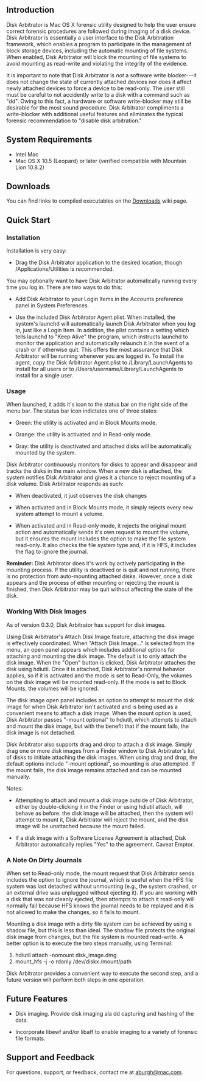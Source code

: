 ## Introduction

Disk Arbitrator is Mac OS X forensic utility designed to help the user ensure correct forensic procedures are followed during imaging of a disk device. 
Disk Arbitrator is essentially a user interface to the Disk Arbitration framework, which enables a program to participate in the management of block 
storage devices, including the automatic mounting of file systems.  When enabled, Disk Arbitrator will block the mounting of file systems to avoid mounting as read-write and violating the integrity of the evidence.

It is important to note that Disk Arbitrator is *not* a software write blocker---it does not change the state of currently attached devices nor does it affect newly attached devices to force a device to be read-only. The user still must be careful to not accidently write to a disk with a command such as "dd".  Owing to this fact, a hardware or software write-blocker may still be desirable for the most sound procedure.  Disk Arbitrator compliments a write-blocker with additional useful features and eliminates the typical forensic recommendation to "disable disk arbitration."

## System Requirements

* Intel Mac
* Mac OS X 10.5 (Leopard) or later (verified compatible with Mountain Lion 10.8.2)

## Downloads

You can find links to compiled executables on the [Downloads](https://github.com/aburgh/Disk-Arbitrator/wiki/Downloads) wiki page.

## Quick Start

### Installation

Installation is very easy:

* Drag the Disk Arbitrator application to the desired location, though /Applications/Utilities is recommended.

You may optionally want to have Disk Arbitrator automatically running every time you log in.  There are two ways to do this:

* Add Disk Arbitrator to your Login Items in the Accounts preference panel in System Preferences.

* Use the included Disk Arbitrator Agent.plist. When installed, the system's launchd will automatically launch Disk Arbitrator when you log in, just like a Login Item. In addition, the plist contains a setting which tells launchd to "Keep Alive" the program, which instructs launchd to monitor the application and automatically relaunch it in the event of a crash or if otherwise quit. This offers the most assurance that Disk Arbitrator will be running whenever you are logged in. To install the agent, copy the Disk Arbitrator Agent.plist to /Library/LaunchAgents to install for all users or to /Users/username/Library/LaunchAgents to install for a single user.

### Usage

When launched, it adds it's icon to the status bar on the right side of the menu bar. The status bar icon indictates one of three states:

* Green: the utility is activated and in Block Mounts mode.

* Orange: the utility is activated and in Read-only mode.

* Gray: the utility is deactivated and attached disks will be automatically mounted by the system.

Disk Arbitrator continuously monitors for disks to appear and disappear and tracks the disks in the main window. When a new disk is attached, the system notifies Disk Arbitrator and gives it a chance to reject mounting of a disk volume.  Disk Arbitrator responds as such:

* When deactivated, it just observes the disk changes

* When activated and in Block Mounts mode, it simply rejects every new system attempt to mount a volume.

* When activated and in Read-only mode, it rejects the original mount action and automatically sends it's own request to mount the volume, but it ensures the mount includes the option to make the file system read-only.  It also checks the file system type and, if it is HFS, it includes the flag to ignore the journal. 

**Reminder:** Disk Arbitrator does it's work by actively participating in the mounting process. If the utility is deactived or is quit and not running, there is no protection from auto-mounting attached disks.  However, once a disk appears and the process of either mounting or rejecting the mount is finished, then Disk Arbitrator may be quit without affecting the state of the disk.

### Working With Disk Images

As of version 0.3.0, Disk Arbitrator has support for disk images.  

Using Disk Arbitrator's Attach Disk Image feature, attaching the disk image is effectively coordinated.  When "Attach Disk Image..." is selected from the menu, an open panel appears which includes additional options for attaching and mounting the disk image.  The default is to only attach the disk image.  When the "Open" button is clicked, Disk Arbitrator attaches the disk using hdiutil.  Once it is attached, Disk Arbitrator's normal behavior applies, so if it is activated and the mode is set to Read-Only, the volumes on the disk image will be mounted read-only.  If the mode is set to Block Mounts, the volumes will be ignored.

The disk image open panel includes an option to attempt to mount the disk image for when Disk Arbitrator isn't activated and is being used as a convenient means to attach a disk image.  When the mount option is used, Disk Arbitrator passes "-mount optional" to hdiutil, which attempts to attach and mount the disk image, but with the benefit that if the mount fails, the disk image is not detached.

Disk Arbitrator also supports drag and drop to attach a disk image.  Simply drag one or more disk images from a Finder window to Disk Arbitrator's list of disks to initiate attaching the disk images.  When using drag and drop, the default options include "-mount optional", so mounting is also attempted.  If the mount fails, the disk image remains attached and can be mounted manually.

Notes:

* Attempting to attach and mount a disk image outside of Disk Arbitrator, either by double-clicking it in the Finder or using hdiutil attach, will behave as before: the disk image will be attached, then the system will attempt to mount it, Disk Arbitrator will reject the mount, and the disk image will be unattached because the mount failed.

* If a disk image with a Software License Agreement is attached, Disk Arbitrator automatically replies "Yes" to the agreement.  Caveat Emptor.

### A Note On Dirty Journals

When set to Read-only mode, the mount request that Disk Arbitrator sends includes the option to ignore the journal, which is useful when the HFS file system was last detached without unmounting (e.g., the system crashed, or an external drive was unplugged without ejecting it). If you are working with a disk that was not cleanly ejected, then attempts to attach it read-only will normally fail because HFS knows the journal needs to be replayed and it is not allowed to make the changes, so it fails to mount.

Mounting a disk image with a dirty file system can be achieved by using a shadow file, but this is less than ideal. The shadow file protects the original disk image from changes, but the file system is mounted read-write.  A better option is to execute the two steps manually, using Terminal:

1. hdiutil attach -nomount disk_image.dmg
2. mount_hfs -j -o rdonly /dev/diskx /mount/path

Disk Arbitrator provides a convenient way to execute the second step, and a future version will perform both steps in one operation.

## Future Features

* Disk imaging.  Provide disk imaging ala dd capturing and hashing of the data. 

* Incorporate libewf and/or libaff to enable imaging to a variety of forensic file formats.

## Support and Feedback

For questions, support, or feedback, contact me at <aburgh@mac.com>.
